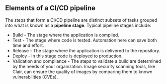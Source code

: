 ## Elements of a CI/CD pipeline
The steps that form a CI/CD pipeline are distinct subsets of tasks grouped into what is known as a **pipeline stage**. Typical pipeline stages include:

- Build - The stage where the application is compiled.
- Test - The stage where code is tested. Automation here can save both time and effort.
- Release - The stage where the application is delivered to the repository.
- Deploy - In this stage code is deployed to production.
- Validation and compliance - The steps to validate a build are determined by the needs of your organization. Image security scanning tools, like Clair, can ensure the quality of images by comparing them to known vulnerabilities (CVEs).
